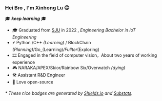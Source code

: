 ### Hei Bro , I'm Xinhong Lu 😊
🎓 ***keep learning*** 🎓

- 🎓 Graduated from [SJU](https://www.sju.edu.cn/) in 2022 , _Engineering Bachelor in IoT Engineering_
- ⚡ Python /C++ _(Learning)_  / BlockChain _(Planning)_/Go_(Learning)_/Fullter_(Exploring)
- 🎞️ Engaged in the field of computer vision，About two years of working experience
- 🎮 NARAKA/APEX/Skior/Rainbow Six/Overwatch _(dying)_
- 🛠️ Assistant R&D Engineer 
- 💼 Love open-source


<h6>* These nice badges are generated by <a href="https://shields.io/">Shields.io</a> and <a href="https://github.com/spencerwooo/Substats">Substats</a>.</h6>


